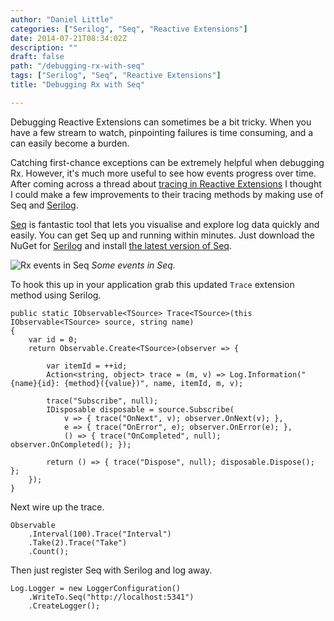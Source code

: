 ```yaml
---
author: "Daniel Little"
categories: ["Serilog", "Seq", "Reactive Extensions"]
date: 2014-07-21T08:34:02Z
description: ""
draft: false
path: "/debugging-rx-with-seq"
tags: ["Serilog", "Seq", "Reactive Extensions"]
title: "Debugging Rx with Seq"

---
```


Debugging Reactive Extensions can sometimes be a bit tricky. When you have a few stream to watch, pinpointing failures is time consuming, and a can easily become a burden.  
 
Catching first-chance exceptions can be extremely helpful when debugging Rx.  However, it's much more useful to see how events progress over time. After coming across a thread about [tracing in Reactive Extensions](http://social.msdn.microsoft.com/Forums/en-US/a0215434-8ad6-45e1-9f21-ed2f14d7317a/a-simple-trace-method?forum=rx) I thought I could make a few improvements to their tracing methods by making use of Seq and [Serilog](http://serilog.net/). 

[Seq](https://getseq.net/) is fantastic tool that lets you visualise and explore log data quickly and easily. You can get Seq up and running within minutes. Just download the NuGet for [Serilog](https://github.com/serilog/serilog/wiki/Getting-Started) and install [the latest version of Seq](https://getseq.net/Download).


![Rx events in Seq](/content/images/2014/Jul/Seq.png)
*Some events in Seq.*

To hook this up in your application grab this updated `Trace` extension method using Serilog.

    public static IObservable<TSource> Trace<TSource>(this IObservable<TSource> source, string name)
	{
		var id = 0;
		return Observable.Create<TSource>(observer => {
			
			var itemId = ++id;
			Action<string, object> trace = (m, v) => Log.Information("{name}{id}: {method}({value})", name, itemId, m, v);

			trace("Subscribe", null);
			IDisposable disposable = source.Subscribe(
				v => { trace("OnNext", v); observer.OnNext(v); },
				e => { trace("OnError", e); observer.OnError(e); },
				() => { trace("OnCompleted", null); observer.OnCompleted(); });

			return () => { trace("Dispose", null); disposable.Dispose(); };
		});
	}

Next wire up the trace.

	Observable
		.Interval(100).Trace("Interval")
        .Take(2).Trace("Take")
        .Count();

Then just register Seq with Serilog and log away.

	Log.Logger = new LoggerConfiguration()
		.WriteTo.Seq("http://localhost:5341")
		.CreateLogger();
